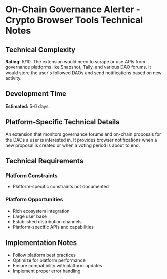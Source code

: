 # On-Chain Governance Alerter - Crypto Browser Tools Technical Notes

## Technical Complexity
**Rating:** 5/10. The extension would need to scrape or use APIs from governance platforms like Snapshot, Tally, and various DAO forums. It would store the user's followed DAOs and send notifications based on new activity.

## Development Time
**Estimated:** 5-6 days.

## Platform-Specific Technical Details
An extension that monitors governance forums and on-chain proposals for the DAOs a user is interested in. It provides browser notifications when a new proposal is created or when a voting period is about to end.

## Technical Requirements

### Platform Constraints
- Platform-specific constraints not documented

### Platform Opportunities
- Rich ecosystem integration
- Large user base
- Established distribution channels
- Platform-specific APIs and capabilities

## Implementation Notes
- Follow platform best practices
- Optimize for platform performance
- Ensure compatibility with platform updates
- Implement proper error handling
